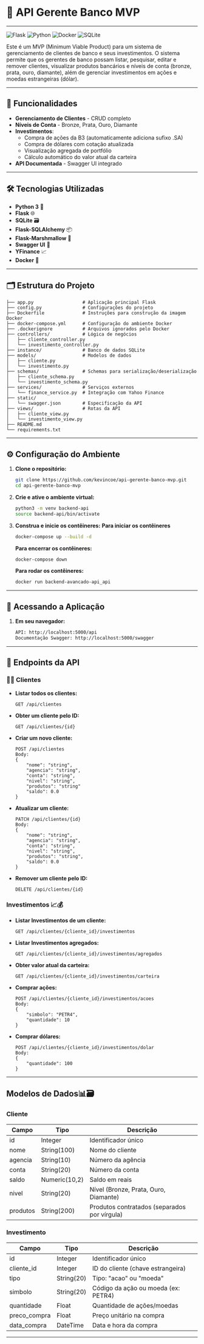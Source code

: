 # 💼 API Gerente Banco MVP
---

![Flask](https://img.shields.io/badge/Flask-000000?style=for-the-badge&logo=flask&logoColor=white)
![Python](https://img.shields.io/badge/Python-3776AB?style=for-the-badge&logo=python&logoColor=white)
![Docker](https://img.shields.io/badge/Docker-2496ED?style=for-the-badge&logo=docker&logoColor=white)
![SQLite](https://img.shields.io/badge/SQLite-003B57?style=for-the-badge&logo=sqlite&logoColor=white)

Este é um MVP (Minimum Viable Product) para um sistema de gerenciamento de clientes de banco e seus investimentos. O sistema permite que os gerentes de banco possam listar, pesquisar, editar e remover clientes, visualizar produtos bancários e níveis de conta (bronze, prata, ouro, diamante), além de gerenciar investimentos em ações e moedas estrangeiras (dólar).

---

## 🌟 Funcionalidades

- **Gerenciamento de Clientes** - CRUD completo
- **Níveis de Conta** - Bronze, Prata, Ouro, Diamante
- **Investimentos**:
  - Compra de ações da B3 (automaticamente adiciona sufixo .SA)
  - Compra de dólares com cotação atualizada
  - Visualização agregada de portfólio
  - Cálculo automático do valor atual da carteira
- **API Documentada** - Swagger UI integrado

---

## 🛠️ Tecnologias Utilizadas

- **Python 3** 🐍
- **Flask** 🌐
- **SQLite** 🗃️
- **Flask-SQLAlchemy** 📦
- **Flask-Marshmallow** 🌾
- **Swagger UI** 📜
- **YFinance** 📈
- **Docker** 🐋

---

## 🗂️ Estrutura do Projeto

```plaintext
├── app.py                  # Aplicação principal Flask
├── config.py               # Configurações do projeto
├── Dockerfile              # Instruções para construção da imagem Docker
├── docker-compose.yml      # Configuração do ambiente Docker
├── .dockerignore           # Arquivos ignorados pelo Docker
├── controllers/            # Lógica de negócios
│   ├── cliente_controller.py
│   └── investimento_controller.py
├── instance/               # Banco de dados SQLite
├── models/                 # Modelos de dados
│   ├── cliente.py
│   └── investimento.py
├── schemas/                # Schemas para serialização/deserialização
│   ├── cliente_schema.py
│   └── investimento_schema.py
├── services/               # Serviços externos
│   └── finance_service.py  # Integração com Yahoo Finance
├── static/
│   └── swagger.json        # Especificação da API
├── views/                  # Rotas da API
│   ├── cliente_view.py
│   └── investimento_view.py
├── README.md
└── requirements.txt
```

---

## ⚙️ Configuração do Ambiente

1. **Clone o repositório:**

   ```bash
   git clone https://github.com/kevincoe/api-gerente-banco-mvp.git
   cd api-gerente-banco-mvp
   ```

2. **Crie e ative o ambiente virtual:**

   ```bash
   python3 -m venv backend-api
   source backend-api/bin/activate
   ```

3. **Construa e inicie os contêineres:**
  **Para iniciar os contêineres**
   ```bash
   docker-compose up --build -d
   ```
   **Para encerrar os contêineres:**
   ```bash
   docker-compose down
   ```
      **Para rodar os contêineres:**
   ```bash
   docker run backend-avancado-api_api
   ```

---

## 🚀 Acessando a Aplicação

1. **Em seu navegador:**

   ```bash
   API: http://localhost:5000/api
   Documentação Swagger: http://localhost:5000/swagger
   ```

---

## 📡 Endpoints da API

### 🧑‍💼 Clientes

- **Listar todos os clientes:**

  ```http
  GET /api/clientes
  ```

- **Obter um cliente pelo ID:**

  ```http
  GET /api/clientes/{id}
  ```

- **Criar um novo cliente:**

  ```http
  POST /api/clientes
  Body:
  {
      "nome": "string",
      "agencia": "string",
      "conta": "string",
      "nivel": "string",
      "produtos": "string"
      "saldo": 0.0
  }
  ```

- **Atualizar um cliente:**

  ```http
  PATCH /api/clientes/{id}
  Body:
  {
      "nome": "string",
      "agencia": "string",
      "conta": "string",
      "nivel": "string",
      "produtos": "string",
      "saldo": 0.0
  }
  ```

- **Remover um cliente pelo ID:**

  ```http
  DELETE /api/clientes/{id}
  ```

### Investimentos 📈💰

- **Listar Investimentos de um cliente:**
  ```http
  GET /api/clientes/{cliente_id}/investimentos
  ```

- **Listar Investimentos agregados:**
  ```http
  GET /api/clientes/{cliente_id}/investimentos/agregados
  ```

- **Obter valor atual da carteira:**
  ```http
  GET /api/clientes/{cliente_id}/investimentos/carteira
  ```

- **Comprar ações:**
  ```http
  POST /api/clientes/{cliente_id}/investimentos/acoes
  Body:
  {
      "simbolo": "PETR4",
      "quantidade": 10
  }
  ```

- **Comprar dólares:**
  ```http
  POST /api/clientes/{cliente_id}/investimentos/dolar
  Body:
  {
      "quantidade": 100
  }
  ```
---

## Modelos de Dados📊🗃️

### Cliente

| Campo     | Tipo         | Descrição                                         |
|-----------|--------------|---------------------------------------------------|
| id        | Integer      | Identificador único                               |
| nome      | String(100)  | Nome do cliente                                   |
| agencia   | String(10)   | Número da agência                                 |
| conta     | String(20)   | Número da conta                                   |
| saldo     | Numeric(10,2)| Saldo em reais                                    |
| nivel     | String(20)   | Nível (Bronze, Prata, Ouro, Diamante)             |
| produtos  | String(200)  | Produtos contratados (separados por vírgula)      |

### Investimento

| Campo        | Tipo         | Descrição                                  |
|--------------|--------------|--------------------------------------------|
| id           | Integer      | Identificador único                        |
| cliente_id   | Integer      | ID do cliente (chave estrangeira)          |
| tipo         | String(20)   | Tipo: "acao" ou "moeda"                    |
| simbolo      | String(20)   | Código da ação ou moeda (ex: PETR4)        |
| quantidade   | Float        | Quantidade de ações/moedas                 |
| preco_compra | Float        | Preço unitário na compra                   |
| data_compra  | DateTime     | Data e hora da compra                      |

---
